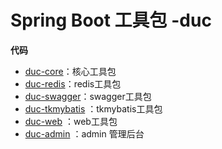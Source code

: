 Spring Boot 工具包 -duc
=========================

**代码**

- [duc-core](https://github.com/18201131797/duc/tree/dev/duc-core)：核心工具包
- [duc-redis](https://github.com/18201131797/duc/tree/dev/duc-redis)：redis工具包
- [duc-swagger](https://github.com/18201131797/duc/tree/dev/duc-swagger)：swagger工具包
- [duc-tkmybatis](https://github.com/18201131797/duc/tree/dev/duc-tkmybatis) ：tkmybatis工具包
- [duc-web](https://github.com/18201131797/duc/tree/dev/duc-web) ：web工具包
- [duc-admin](https://github.com/18201131797/duc/tree/dev/duc-admin) ：admin 管理后台


